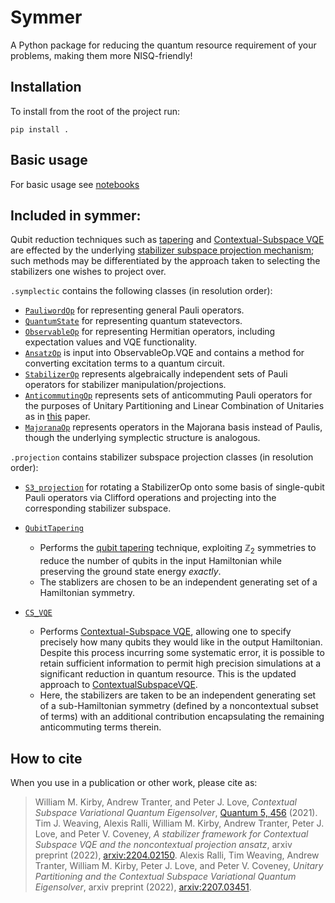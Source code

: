 # Symmer

A Python package for reducing the quantum resource requirement of your problems, making them more NISQ-friendly!

## Installation
To install from the root of the project run:

```
pip install .
```

## Basic usage
For basic usage see [notebooks](https://github.com/UCL-CCS/symmer/tree/main/notebooks)

## Included in symmer:
Qubit reduction techniques such as [tapering](https://arxiv.org/abs/1701.08213) and [Contextual-Subspace VQE](https://doi.org/10.22331/q-2021-05-14-456) are effected by the underlying [stabilizer subspace projection mechanism](https://arxiv.org/abs/2204.02150); such methods may be differentiated by the approach taken to selecting the stabilizers one wishes to project over. 

`.symplectic` contains the following classes (in resolution order):
- [`PauliwordOp`](https://github.com/UCL-CCS/symmer/tree/main/symmer/symplectic/base.py) for representing general Pauli operators.
- [`QuantumState`](https://github.com/UCL-CCS/symmer/tree/main/symmer/symplectic/base.py) for representing quantum statevectors.
- [`ObservableOp`](https://github.com/UCL-CCS/symmer/tree/main/symmer/symplectic/observable_op.py) for representing Hermitian operators, including expectation values and VQE functionality.
- [`AnsatzOp`](https://github.com/UCL-CCS/symmer/tree/main/symmer/symplectic/ansatz_op.py) is input into ObservableOp.VQE and contains a method for converting excitation terms to a quantum circuit.
- [`StabilizerOp`](https://github.com/UCL-CCS/symmer/tree/main/symmer/symplectic/stabilizer_op.py) represents algebraically independent sets of Pauli operators for stabilizer manipulation/projections.
- [`AnticommutingOp`](https://github.com/UCL-CCS/symmer/tree/main/symmer/symplectic/anticommuting_op.py) represents sets of anticommuting Pauli operators for the purposes of Unitary Partitioning and Linear Combination of Unitaries as in [this](https://arxiv.org/abs/2207.03451) paper.
- [`MajoranaOp`](https://github.com/UCL-CCS/symmer/tree/main/symmer/symplectic/majorana_op.py) represents operators in the Majorana basis instead of Paulis, though the underlying symplectic structure is analogous.

`.projection` contains stabilizer subspace projection classes (in resolution order):
- [`S3_projection`](https://github.com/UCL-CCS/symmer/tree/main/symmer/projection/base.py) for rotating a StabilizerOp onto some basis of single-qubit Pauli operators via Clifford operations and projecting into the corresponding stabilizer subspace.

- [`QubitTapering`](https://github.com/UCL-CCS/symmer/tree/main/symmer/projection/qubit_tapering.py) 
  - Performs the [qubit tapering](https://arxiv.org/abs/1701.08213) technique, exploiting $\mathbb{Z}_2$ symmetries to reduce the number of qubits in the input Hamiltonian while preserving the ground state energy _exactly_.
  - The stablizers are chosen to be an independent generating set of a Hamiltonian symmetry.
  
- [`CS_VQE`](https://github.com/UCL-CCS/symmer/tree/main/symmer/projection/cs_vqe.py) 
  - Performs [Contextual-Subspace VQE](https://quantum-journal.org/papers/q-2021-05-14-456/), allowing one to specify precisely how many qubits they would like in the output Hamiltonian. Despite this process incurring some systematic error, it is possible to retain sufficient information to permit high precision simulations at a significant reduction in quantum resource. This is the updated approach to [ContextualSubspaceVQE](https://github.com/wmkirby1/ContextualSubspaceVQE).
  - Here, the stabilizers are taken to be an independent generating set of a sub-Hamiltonian symmetry (defined by a noncontextual subset of terms) with an additional contribution encapsulating the remaining anticommuting terms therein.

## How to cite

When you use in a publication or other work, please cite as:

> William M. Kirby, Andrew Tranter, and Peter J. Love, *Contextual Subspace Variational Quantum Eigensolver*, [Quantum 5, 456](https://doi.org/10.22331/q-2021-05-14-456) (2021).
> Tim J. Weaving, Alexis Ralli, William M. Kirby, Andrew Tranter, Peter J. Love, and Peter V. Coveney, *A stabilizer framework for Contextual Subspace VQE and the noncontextual projection ansatz*, arxiv preprint (2022), [arxiv:2204.02150](https://arxiv.org/abs/2204.02150).
> Alexis Ralli, Tim Weaving, Andrew Tranter, William M. Kirby, Peter J. Love, and Peter V. Coveney, *Unitary Partitioning and the Contextual Subspace Variational Quantum Eigensolver*, arxiv preprint (2022), [arxiv:2207.03451](https://arxiv.org/abs/2207.03451).
